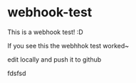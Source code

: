 # webhook-test
This is a webhook test! :D

If you see this the webhhok test worked~

edit locally and push it to github

fdsfsd
